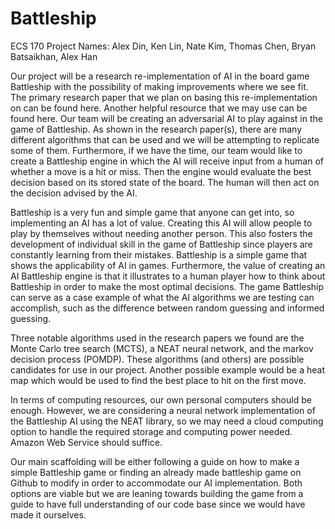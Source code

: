 # Battleship
ECS 170 Project
Names: Alex Din, Ken Lin, Nate Kim, Thomas Chen, Bryan Batsaikhan, Alex Han

Our project will be a research re-implementation of AI in the board game Battleship with the possibility of making improvements where we see fit. The primary research paper that we plan on basing this re-implementation on can be found here. Another helpful resource that we may use can be found here. Our team will be creating an adversarial AI to play against in the game of Battleship. As shown in the research paper(s), there are many different algorithms that can be used and we will be attempting to replicate some of them. Furthermore, if we have the time, our team would like to create a Battleship engine in which the AI will receive input from a human of whether a move is a hit or miss. Then the engine would evaluate the best decision based on its stored state of the board. The human will then act on the decision advised by the AI. 

Battleship is a very fun and simple game that anyone can get into, so implementing an AI has a lot of value. Creating this AI will allow people to play by themselves without needing another person. This also fosters the development of individual skill in the game of Battleship since players are constantly learning from their mistakes. Battleship is a simple game that shows the applicability of AI in games. Furthermore, the value of creating an AI Battleship engine is that it illustrates to a human player how to think about Battleship in order to make the most optimal decisions. The game Battleship can serve as a case example of what the AI algorithms we are testing can accomplish, such as the difference between random guessing and informed guessing.

Three notable algorithms used in the research papers we found are the Monte Carlo tree search (MCTS), a NEAT neural network, and the markov decision process (POMDP). These algorithms (and others) are possible candidates for use in our project. Another possible example would be a heat map which would be used to find the best place to hit on the first move.

In terms of computing resources, our own personal computers should be enough. However, we are considering a neural network implementation of the Battleship AI using the NEAT library, so we may need a cloud computing option to handle the required storage and computing power needed. Amazon Web Service should suffice.  

Our main scaffolding will be either following a guide on how to make a simple Battleship game or finding an already made battleship game on Github to modify in order to accommodate our AI implementation. Both options are viable but we are leaning towards building the game from a guide to have full understanding of our code base since we would have made it ourselves.
